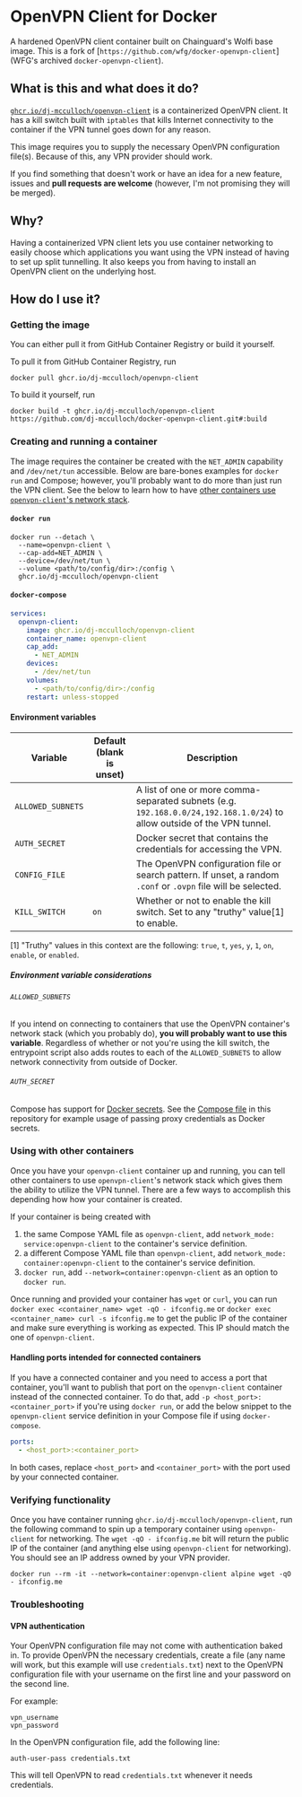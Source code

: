 # OpenVPN Client for Docker

A hardened OpenVPN client container built on Chainguard's Wolfi base image. This is a fork of [`https://github.com/wfg/docker-openvpn-client`](WFG's archived `docker-openvpn-client`).

## What is this and what does it do?
[`ghcr.io/dj-mcculloch/openvpn-client`](https://github.com/users/dj-mcculloch/packages/container/package/openvpn-client) is a containerized OpenVPN client.
It has a kill switch built with `iptables` that kills Internet connectivity to the container if the VPN tunnel goes down for any reason.

This image requires you to supply the necessary OpenVPN configuration file(s).
Because of this, any VPN provider should work.

If you find something that doesn't work or have an idea for a new feature, issues and **pull requests are welcome** (however, I'm not promising they will be merged).

## Why?
Having a containerized VPN client lets you use container networking to easily choose which applications you want using the VPN instead of having to set up split tunnelling.
It also keeps you from having to install an OpenVPN client on the underlying host.

## How do I use it?
### Getting the image
You can either pull it from GitHub Container Registry or build it yourself.

To pull it from GitHub Container Registry, run
```
docker pull ghcr.io/dj-mcculloch/openvpn-client
```

To build it yourself, run
```
docker build -t ghcr.io/dj-mcculloch/openvpn-client https://github.com/dj-mcculloch/docker-openvpn-client.git#:build
```

### Creating and running a container
The image requires the container be created with the `NET_ADMIN` capability and `/dev/net/tun` accessible.
Below are bare-bones examples for `docker run` and Compose; however, you'll probably want to do more than just run the VPN client.
See the below to learn how to have [other containers use `openvpn-client`'s network stack](#using-with-other-containers).

#### `docker run`
```
docker run --detach \
  --name=openvpn-client \
  --cap-add=NET_ADMIN \
  --device=/dev/net/tun \
  --volume <path/to/config/dir>:/config \
  ghcr.io/dj-mcculloch/openvpn-client
```

#### `docker-compose`
```yaml
services:
  openvpn-client:
    image: ghcr.io/dj-mcculloch/openvpn-client
    container_name: openvpn-client
    cap_add:
      - NET_ADMIN
    devices:
      - /dev/net/tun
    volumes:
      - <path/to/config/dir>:/config
    restart: unless-stopped
```

#### Environment variables
| Variable | Default (blank is unset) | Description |
| --- | --- | --- |
| `ALLOWED_SUBNETS` | | A list of one or more comma-separated subnets (e.g. `192.168.0.0/24,192.168.1.0/24`) to allow outside of the VPN tunnel. |
| `AUTH_SECRET` | | Docker secret that contains the credentials for accessing the VPN. |
| `CONFIG_FILE` | | The OpenVPN configuration file or search pattern. If unset, a random `.conf` or `.ovpn` file will be selected. |
| `KILL_SWITCH` | `on` | Whether or not to enable the kill switch. Set to any "truthy" value[1] to enable. |

[1] "Truthy" values in this context are the following: `true`, `t`, `yes`, `y`, `1`, `on`, `enable`, or `enabled`.

##### Environment variable considerations
###### `ALLOWED_SUBNETS`
If you intend on connecting to containers that use the OpenVPN container's network stack (which you probably do), **you will probably want to use this variable**.
Regardless of whether or not you're using the kill switch, the entrypoint script also adds routes to each of the `ALLOWED_SUBNETS` to allow network connectivity from outside of Docker.

###### `AUTH_SECRET`
Compose has support for [Docker secrets](https://docs.docker.com/engine/swarm/secrets/#use-secrets-in-compose).
See the [Compose file](docker-compose.yml) in this repository for example usage of passing proxy credentials as Docker secrets.

### Using with other containers
Once you have your `openvpn-client` container up and running, you can tell other containers to use `openvpn-client`'s network stack which gives them the ability to utilize the VPN tunnel.
There are a few ways to accomplish this depending how how your container is created.

If your container is being created with
1. the same Compose YAML file as `openvpn-client`, add `network_mode: service:openvpn-client` to the container's service definition.
2. a different Compose YAML file than `openvpn-client`, add `network_mode: container:openvpn-client` to the container's service definition.
3. `docker run`, add `--network=container:openvpn-client` as an option to `docker run`.

Once running and provided your container has `wget` or `curl`, you can run `docker exec <container_name> wget -qO - ifconfig.me` or `docker exec <container_name> curl -s ifconfig.me` to get the public IP of the container and make sure everything is working as expected.
This IP should match the one of `openvpn-client`.

#### Handling ports intended for connected containers
If you have a connected container and you need to access a port that container, you'll want to publish that port on the `openvpn-client` container instead of the connected container.
To do that, add `-p <host_port>:<container_port>` if you're using `docker run`, or add the below snippet to the `openvpn-client` service definition in your Compose file if using `docker-compose`.
```yaml
ports:
  - <host_port>:<container_port>
```
In both cases, replace `<host_port>` and `<container_port>` with the port used by your connected container.

### Verifying functionality
Once you have container running `ghcr.io/dj-mcculloch/openvpn-client`, run the following command to spin up a temporary container using `openvpn-client` for networking.
The `wget -qO - ifconfig.me` bit will return the public IP of the container (and anything else using `openvpn-client` for networking).
You should see an IP address owned by your VPN provider.
```
docker run --rm -it --network=container:openvpn-client alpine wget -qO - ifconfig.me
```

### Troubleshooting
#### VPN authentication
Your OpenVPN configuration file may not come with authentication baked in.
To provide OpenVPN the necessary credentials, create a file (any name will work, but this example will use `credentials.txt`) next to the OpenVPN configuration file with your username on the first line and your password on the second line.

For example:
```
vpn_username
vpn_password
```

In the OpenVPN configuration file, add the following line:
```
auth-user-pass credentials.txt
```

This will tell OpenVPN to read `credentials.txt` whenever it needs credentials.
